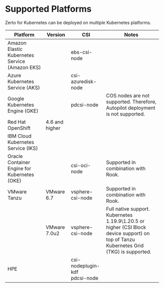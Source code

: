 # Supported Platforms

Zerto for Kubernetes can be deployed on multiple Kubernetes platforms.

| Platform                             | Version |CSI|Notes |
| ------------------------------------ |--|--|------ |
| Amazon Elastic Kubernetes Service (Amazon EKS)|  | ebs-csi-node |  |
| Azure Kubernetes Service (AKS)|   | csi-azuredisk-node   |  |
| Google Kubernetes Engine (GKE)|  | pdcsi-node | COS nodes are not supported. Therefore, Autopilot deployment is not supported.|  |
| Red Hat OpenShift | 4.6 and higher  | |  |  |
| IBM Cloud Kubernetes Service (IKS) |  |  |  |
| Oracle Container Engine for Kubernetes (OKE) |  |csi-oci-node  |Supported in combination with Rook. |
| VMware Tanzu  | VMware 6.7 | vsphere-csi-node |Supported in combination with Rook. |
|   | VMware 7.0u2 | vsphere-csi-node |Full native support. <br> Kubernetes 1.19.9\1.20.5 or higher (CSI Block device support) on top of Tanzu Kubernetes Grid (TKG) is supported.  ||
| HPE |  | csi-nodeplugin-kdf           <br> pdcsi-node|  |  |

